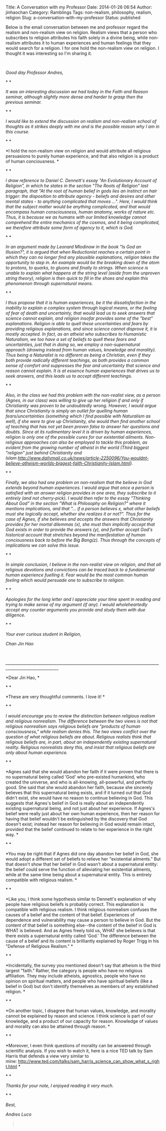 Title: A Conversation with my Professor
Date: 2014-01-26 06:54
Author: jinhaochan
Category: Ramblings
Tags: non-realism, philosophy, realism, religion
Slug: a-conversation-with-my-professor
Status: published

<div dir="ltr">

Below is the email conversation between me and professor regard the realism and non-realism view on religion. Realism views that a person who subscribes to religion attributes his faith solely in a divine being, while non-realism attributes it to human experiences and human feelings that they would search for a religion. I for one hold the non-realism view on religion. I thought it was interesting so I'm sharing it.

</div>

<div dir="ltr">

 

</div>

<div dir="ltr">

*Good day Professor Andres,*
<div>

* *

</div>

<div>

*It was an interesting discussion we had today in the Faith and Reason seminar, although slightly more dense and harder to grasp then the previous seminar.*

</div>

<div>

* *

</div>

<div>

*I would like to extend the discussion on realism and non-realism school of thoughts as it strikes deeply with me and is the possible reason why I am in this course.*

</div>

<div>

* *

</div>

<div>

*I hold the non-realism view on religion and would attribute all religious persuasions to purely human experience, and that also religion is a product of human conciousness. *

</div>

<div>

* *

</div>

<div>

*I draw reference to Daniel C. Dennett's essay "An Evolutionary Account of Religion", in which he states in the section "The Roots of Religion" last paragraph, that "At the root of human belief in gods lies an instinct on hair trigger: the disposition to attribute agency - beliefs and desires and other mental states - to anything complicated that moves ...". Here, I would think that the subject matter would be anything complicated, and that would encompass human consciousness, human anatomy, works of nature etc. Thus, it is because we as humans with our limited knowledge cannot comprehend the entire mechanics of the cosmos, and it being complicated, we therefore attribute some form of agency to it, which is God.*

</div>

<div>

* *

</div>

<div>

*In an argument made by Leonard Mlodinow in the book "Is God an Illusion?", it is argued that when Reductionist reaches a certain point in which they can no longer find any plausible explanations, religion takes the opportunity to step in. An example would be the breaking down of the atom to protons, to quarks, to gluons and finally to strings. When science is unable to explain what happens at the string level (aside from the unproven string theory), religion is then quick to fill in the shoes and explain this phenomenon through supernatural means.*

</div>

<div>

* *

</div>

<div>

*I thus propose that it is human experiences, be it the dissatisfaction in the inability to explain a complex system through logical means, or the feeling of fear of death and uncertainty, that would lead us to seek answers that science cannot explain, and religion insofar provides some of the "best" explanations. Religion is able to quell these uncertainties and fears by providing religious explanations, and since science cannot disprove it, it is mostly accepted. In fact, as an atheist who subscribes to Humanistic Naturalism, we too have a set of beliefs to quell these fears and uncertainties, just that in doing so, we employ a non-supernatural approach (drawing instead from human values, knowledge and morality). Thus being a Naturalist is no different as being a Christian, even if they both provide radically different teachings, as both provides a common sense of comfort and suppresses the fear and uncertainty that science and reason cannot explain. It is at essence human experiences that drives us to seek answers, and this leads us to accept different teachings.*

</div>

<div>

* *

</div>

<div>

*Also, in the class we had this problem with the non-realist view, as a person (Agnes, in our class) was willing to give up her religion if and only if Christianity was proven to be undoubtedly wrong. However, I would argue that since Christianity is simply an outlet for quelling human fears/uncertainties (something which I find possible with Naturalism as well), if she were to give up Christianity, she would then find another school of teaching that has not yet been proven false to answer her questions and doubts. Since at its rudimentary level it is driven by human experiences, religion is only one of the possible cures for our existential ailments. Non-religious approaches can also be employed to tackle this problem, as evident from the growing number of atheist in the world (Third biggest "religion" just behind Christianity and Islam <http://www.dailymail.co.uk/news/article-2250096/You-wouldnt-believe-atheism-worlds-biggest-faith-Christianity-Islam.html>).*

</div>

<div>

* *

</div>

<div>

*Finally, we also had one problem on non-realism that the believe in God extends beyond human experiences. I would argue that once a person is satisfied with an answer religion provides in one area, they subscribe to it entirely (and not cherry-pick). I would then refer to the essay "Thinking About God" in the section "What is Philosophy on Religion?" where it mentions implications, and that "... if a person believes x, what other beliefs must she logically accept, whether she realizes it or not?". Thus for the case of Agnes, if she believes and accepts the answers that Christianity provides for her mortal dilemmas (x), she must then implicitly accept that God exists in order to provide the answers (y), and further accept God's historical account that stretches beyond the manifestation of human conciousness back to before the Big Bang(z). Thus through the concepts of implications we can solve this issue.*

</div>

<div>

* *

</div>

<div>

*In simple conclusion, I believe in the non-realist view on religion, and that all religious devotions and convictions can be traced back to a fundamental human experience fuelling it. Fear would be the most common human feeling which would persuade one to subscribe to religion.*

</div>

<div>

* *

</div>

<div>

*Apologies for the long letter and I appreciate your time spent in reading and trying to make sense of my argument (if any). I would wholeheartedly accept any counter arguments you provide and study them with due diligence.*

</div>

<div>

* *

</div>

<div>

*Your ever curious student in Religion,*

</div>

<div>

*Chan Jin Hao*

</div>

</div>

<div dir="ltr">

 

</div>

<div dir="ltr">

*\_\_\_\_\_\_\_\_\_\_\_\_\_\_\_\_\_\_\_\_\_\_\_\_\_\_\_\_\_\_\_\_\_\_\_\_\_\_\_\_\_\_\_\_\_\_\_\_\_\_\_\_\_\_\_\_\_\_\_\_\_\_\_\_\_\_\_\_\_\_\_\_\_\_\_\_\_\_\_\_\_\_\_\_\_\_\_\_\_\_\_\_\_\_\_\_\_\_\_\_\_\_\_\_\_*

</div>

<div dir="ltr">

*Dear Jin Hao, *
<div>

* *

</div>

<div>

*These are very thoughtful comments. I love it! *

</div>

<div>

* *

</div>

<div>

*I would encourage you to review the distinction between religious realism and religious nonrealism. The difference between the two views is not that religious nonrealism says religious beliefs are "products of human consciousness," while realism denies this. The two views conflict over the question of what religious beliefs are about. Religious realists think that religious beliefs are, in part, about an independently existing supernatural reality. Religious nonrealists deny this, and insist that religious beliefs are only about human experience.*

</div>

<div>

* *

</div>

<div>

*Agnes said that she would abandon her faith if it were proven that there is no supernatural being called 'God' who pre-existed humankind, who created the universe, and who is all-knowing, all-powerful, and perfectly good. She said that she would abandon her faith, because she sincerely believes that this supernatural being exists, and if it turned out that God didn't exist, she would have no reason to continue believing in God. This suggests that Agnes's belief in God is really about an independently existing supernatural being, and not just about her experience. If Agnes's belief were really just about her own human experience, then her reason for having that belief wouldn't be extinguished by the discovery that God doesn't exist; instead her reason for believing in God would remain intact, provided that the belief continued to relate to her experience in the right way. *

</div>

<div>

* *

</div>

<div>

*You may be right that if Agnes did one day abandon her belief in God, she would adopt a different set of beliefs to relieve her "existential ailments." But that doesn't show that her belief in God wasn't about a supernatural entity: the belief could serve the function of alleviating her existential ailments, while at the same time being about a supernatural entity. This is entirely compatible with religious realism. *

</div>

<div>

* *

</div>

<div>

*Like you, I think some hypothesis similar to Dennett's explanation of why people have religious beliefs is probably correct. This explanation is compatible with religious realism. I think religious nonrealism confuses the causes of a belief and the content of that belief. Experiences of dependence and vulnerability may cause a person to believe in God. But the content of that belief is something else--the content of the belief in God is WHAT is believed. And as Agnes freely told us, WHAT she believes is that there exists a supernatural entity called 'God.' The difference between the cause of a belief and its content is brilliantly explained by Roger Trigg in his "Defense of Religious Realism." *

</div>

<div>

* *

</div>

<div>

*Incidentally, the survey you mentioned doesn't say that atheism is the third largest "faith." Rather, the category is people who have no religious affiliation. They may include atheists, agnostics, people who have no opinion on spiritual matters, and people who have spiritual beliefs (like a belief in God) but don't identify themselves as members of any established religion. *

</div>

<div>

* *

</div>

<div>

*On another topic, I disagree that human values, knowledge, and morality cannot be explained by reason and science. I think science is part of our knowledge, and a product of our capacity for reason. Knowledge of values and morality can also be attained through reason. *

</div>

<div>

* *

</div>

<div>

*Moreover, I even think questions of morality can be answered through scientific analysis. If you wish to watch it, here is a nice TED talk by Sam Harris that defends a view very similar to mine: <http://www.ted.com/talks/sam_harris_science_can_show_what_s_right.html> *

</div>

<div>

* *

</div>

<div>

*Thanks for your note, I enjoyed reading it very much.*

</div>

<div>

* *

</div>

<div>

*Best,*

</div>

<div>

*Andres Luco*

</div>

</div>

<div>

> <div dir="ltr">
>
>  
>
> </div>

</div>
